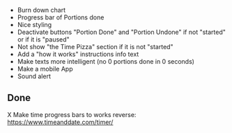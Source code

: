- Burn down chart
- Progress bar of Portions done
- Nice styling
- Deactivate buttons "Portion Done" and "Portion Undone" if not "started" or if it is "paused"
- Not show "the Time Pizza" section if it is not "started"
- Add a "how it works" instructions info text
- Make texts more intelligent (no 0 portions done in 0 seconds)
- Make a mobile App
- Sound alert

## Done

X Make time progress bars to works reverse: https://www.timeanddate.com/timer/

